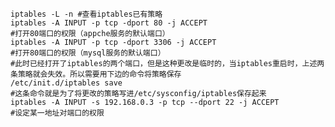     iptables -L -n #查看iptables已有策略
	iptables -A INPUT -p tcp -dport 80 -j ACCEPT 
	#打开80端口的权限（appche服务的默认端口）
	iptables -A INPUT -p tcp -dport 3306 -j ACCEPT 
	#打开80端口的权限（mysql服务的默认端口） 
	#此时已经打开了iptables的两个端口，但是这种更改是临时的，当iptables重启时，上述两条策略就会失效。所以需要用下边的命令将策略保存
	/etc/init.d/iptables save  
	#这条命令就是为了将更改的策略写进/etc/sysconfig/iptables保存起来
	iptables -A INPUT -s 192.168.0.3 -p tcp --dport 22 -j ACCEPT 
	#设定某一地址对端口的权限